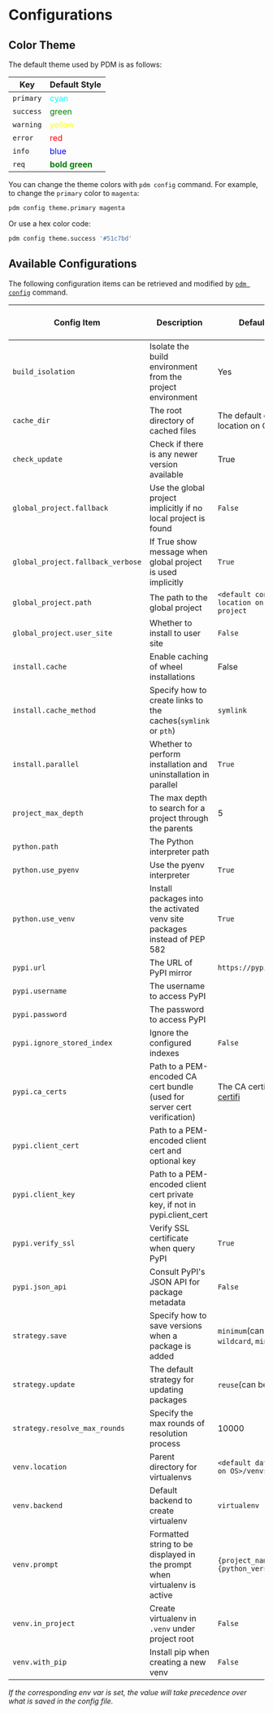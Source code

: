 # Configurations

## Color Theme

The default theme used by PDM is as follows:

| Key       | Default Style                                                |
| --------- | ------------------------------------------------------------ |
| `primary` | <span style="color:cyan">cyan</span>                         |
| `success` | <span style="color:green">green</span>                       |
| `warning` | <span style="color:yellow">yellow</span>                     |
| `error`   | <span style="color:red">red</span>                           |
| `info`    | <span style="color:blue">blue</span>                         |
| `req`     | <span style="color:green;font-weight:bold">bold green</span> |

You can change the theme colors with `pdm config` command. For example, to change the `primary` color to `magenta`:

```bash
pdm config theme.primary magenta
```

Or use a hex color code:

```bash
pdm config theme.success '#51c7bd'
```

## Available Configurations

The following configuration items can be retrieved and modified by [`pdm config`](../usage/cli_reference.md#exec-0--config) command.

| Config Item                       | Description                                                               | Default Value                                                         | Available in Project | Env var                   |
| --------------------------------- | ------------------------------------------------------------------------- | --------------------------------------------------------------------- | -------------------- | ------------------------- |
| `build_isolation`                 | Isolate the build environment from the project environment                | Yes                                                                   | True                 | `PDM_BUILD_ISOLATION`     |
| `cache_dir`                       | The root directory of cached files                                        | The default cache location on OS                                      | No                   |                           |
| `check_update`                    | Check if there is any newer version available                             | True                                                                  | No                   |                           |
| `global_project.fallback`         | Use the global project implicitly if no local project is found            | `False`                                                               | No                   |                           |
| `global_project.fallback_verbose` | If True show message when global project is used implicitly               | `True`                                                                | No                   |                           |
| `global_project.path`             | The path to the global project                                            | `<default config location on OS>/global-project`                      | No                   |                           |
| `global_project.user_site`        | Whether to install to user site                                           | `False`                                                               | No                   |                           |
| `install.cache`                   | Enable caching of wheel installations                                     | False                                                                 | Yes                  |                           |
| `install.cache_method`            | Specify how to create links to the caches(`symlink` or `pth`)             | `symlink`                                                             | Yes                  |                           |
| `install.parallel`                | Whether to perform installation and uninstallation in parallel            | `True`                                                                | Yes                  | `PDM_PARALLEL_INSTALL`    |
| `project_max_depth`               | The max depth to search for a project through the parents                 | 5                                                                     | No                   | `PDM_PROJECT_MAX_DEPTH`   |
| `python.path`                     | The Python interpreter path                                               |                                                                       | Yes                  | `PDM_PYTHON`              |
| `python.use_pyenv`                | Use the pyenv interpreter                                                 | `True`                                                                | Yes                  |                           |
| `python.use_venv`                 | Install packages into the activated venv site packages instead of PEP 582 | `True`                                                                | Yes                  | `PDM_USE_VENV`            |
| `pypi.url`                        | The URL of PyPI mirror                                                    | `https://pypi.org/simple`                                             | Yes                  | `PDM_PYPI_URL`            |
| `pypi.username`                   | The username to access PyPI                                               |                                                                       | Yes                  | `PDM_PYPI_USERNAME`       |
| `pypi.password`                   | The password to access PyPI                                               |                                                                       | Yes                  | `PDM_PYPI_PASSWORD`       |
| `pypi.ignore_stored_index`        | Ignore the configured indexes                                             | `False`                                                               | Yes                  | `PDM_IGNORE_STORED_INDEX` |
| `pypi.ca_certs`                   | Path to a PEM-encoded CA cert bundle (used for server cert verification)  | The CA certificates from [certifi](https://pypi.org/project/certifi/) | Yes                  |                           |
| `pypi.client_cert`                | Path to a PEM-encoded client cert and optional key                        |                                                                       | Yes                  |                           |
| `pypi.client_key`                 | Path to a PEM-encoded client cert private key, if not in pypi.client_cert |                                                                       | Yes                  |                           |
| `pypi.verify_ssl`                 | Verify SSL certificate when query PyPI                                    | `True`                                                                | Yes                  |                           |
| `pypi.json_api`                   | Consult PyPI's JSON API for package metadata                              | `False`                                                               | Yes                  | `PDM_PYPI_JSON_API`       |
| `strategy.save`                   | Specify how to save versions when a package is added                      | `minimum`(can be: `exact`, `wildcard`, `minimum`)                  | Yes                  |                           |
| `strategy.update`                 | The default strategy for updating packages                                | `reuse`(can be : `eager`)                                             | Yes                  |                           |
| `strategy.resolve_max_rounds`     | Specify the max rounds of resolution process                              | 10000                                                                 | Yes                  | `PDM_RESOLVE_MAX_ROUNDS`  |
| `venv.location`                   | Parent directory for virtualenvs                                          | `<default data location on OS>/venvs`                                 | No                   |                           |
| `venv.backend`                    | Default backend to create virtualenv                                      | `virtualenv`                                                          | Yes                  | `PDM_VENV_BACKEND`        |
| `venv.prompt`                     | Formatted string to be displayed in the prompt when virtualenv is active  | `{project_name}-{python_version}`                                     | Yes                  | `PDM_VENV_PROMPT`         |
| `venv.in_project`                 | Create virtualenv in `.venv` under project root                           | `False`                                                               | Yes                  | `PDM_VENV_IN_PROJECT`     |
| `venv.with_pip`                   | Install pip when creating a new venv                                      | `False`                                                               | Yes                  | `PDM_VENV_WITH_PIP`       |

_If the corresponding env var is set, the value will take precedence over what is saved in the config file._
